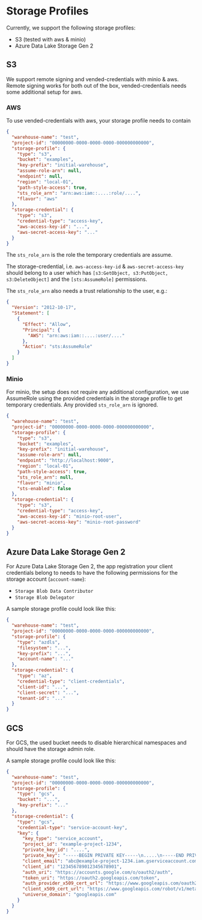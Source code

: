 # Storage Profiles

Currently, we support the following storage profiles:

- S3 (tested with aws & minio)
- Azure Data Lake Storage Gen 2

## S3

We support remote signing and vended-credentials with minio & aws. Remote signing works for both out of the box, vended-credentials needs some additional setup for aws.

### AWS

To use vended-credentials with aws, your storage profile needs to contain

```json
{
  "warehouse-name": "test",
  "project-id": "00000000-0000-0000-0000-000000000000",
  "storage-profile": {
    "type": "s3",
    "bucket": "examples",
    "key-prefix": "initial-warehouse",
    "assume-role-arn": null,
    "endpoint": null,
    "region": "local-01",
    "path-style-access": true,
    "sts_role_arn": "arn:aws:iam::....:role/....",
    "flavor": "aws"
  },
  "storage-credential": {
    "type": "s3",
    "credential-type": "access-key",
    "aws-access-key-id": "...",
    "aws-secret-access-key": "..."
  }
}
```

The `sts_role_arn` is the role the temporary credentials are assume.

The storage-credential, i.e. `aws-access-key-id` & `aws-secret-access-key` should belong to a user which has `[s3:GetObject, s3:PutObject, s3:DeleteObject]` and the `[sts:AssumeRole]` permissions.

The `sts_role_arn` also needs a trust relationship to the user, e.g.:

```json
{
  "Version": "2012-10-17",
  "Statement": [
    {
      "Effect": "Allow",
      "Principal": {
        "AWS": "arn:aws:iam::....:user/...."
      },
      "Action": "sts:AssumeRole"
    }
  ]
}
```

### Minio

For minio, the setup does not require any additional configuration, we use AssumeRole using the provided credentials in the storage profile to get temporary credentials. Any provided `sts_role_arn` is ignored.

```json
{
  "warehouse-name": "test",
  "project-id": "00000000-0000-0000-0000-000000000000",
  "storage-profile": {
    "type": "s3",
    "bucket": "examples",
    "key-prefix": "initial-warehouse",
    "assume-role-arn": null,
    "endpoint": "http://localhost:9000",
    "region": "local-01",
    "path-style-access": true,
    "sts_role_arn": null,
    "flavor": "minio",
    "sts-enabled": false
  },
  "storage-credential": {
    "type": "s3",
    "credential-type": "access-key",
    "aws-access-key-id": "minio-root-user",
    "aws-secret-access-key": "minio-root-password"
  }
}
```

## Azure Data Lake Storage Gen 2

For Azure Data Lake Storage Gen 2, the app registration your client credentials belong to needs to have the following permissions for the storage account (`account-name`):

- `Storage Blob Data Contributor`
- `Storage Blob Delegator`

A sample storage profile could look like this:

```json
{
  "warehouse-name": "test",
  "project-id": "00000000-0000-0000-0000-000000000000",
  "storage-profile": {
    "type": "azdls",
    "filesystem": "...",
    "key-prefix": "...",
    "account-name": "..."
  },
  "storage-credential": {
    "type": "az",
    "credential-type": "client-credentials",
    "client-id": "...",
    "client-secret": "...",
    "tenant-id": "..."
  }
}
```


## GCS

For GCS, the used bucket needs to disable hierarchical namespaces and should have the storage admin role.

A sample storage profile could look like this:

```json
{
  "warehouse-name": "test",
  "project-id": "00000000-0000-0000-0000-000000000000",
  "storage-profile": {
    "type": "gcs",
    "bucket": "...",
    "key-prefix": "..."
  },
  "storage-credential": {
    "type": "gcs",
    "credential-type": "service-account-key",
    "key": {
      "key_type": "service_account",
      "project_id": "example-project-1234",
      "private_key_id": "....",
      "private_key": "-----BEGIN PRIVATE KEY-----\n.....\n-----END PRIVATE KEY-----\n",
      "client_email": "abc@example-project-1234.iam.gserviceaccount.com",
      "client_id": "123456789012345678901",
      "auth_uri": "https://accounts.google.com/o/oauth2/auth",
      "token_uri": "https://oauth2.googleapis.com/token",
      "auth_provider_x509_cert_url": "https://www.googleapis.com/oauth2/v1/certs",
      "client_x509_cert_url": "https://www.googleapis.com/robot/v1/metadata/x509/abc%example-project-1234.iam.gserviceaccount.com",
      "universe_domain": "googleapis.com"
    }
  }
}
```
